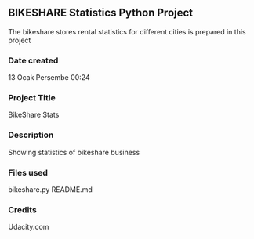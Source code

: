 ## BIKESHARE Statistics Python Project
The bikeshare stores rental statistics for different cities is prepared in this project

### Date created
13 Ocak Perşembe 00:24

### Project Title
BikeShare Stats
### Description
Showing statistics of bikeshare business 
### Files used
bikeshare.py
README.md

### Credits
Udacity.com
